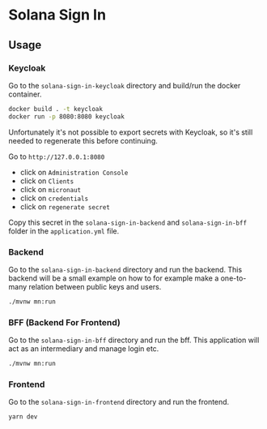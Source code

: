 # Solana Sign In

## Usage

### Keycloak

Go to the `solana-sign-in-keycloak` directory and build/run the docker container.

```sh
docker build . -t keycloak
docker run -p 8080:8080 keycloak
```

Unfortunately it's not possible to export secrets with Keycloak, so it's still needed to regenerate this before continuing.

Go to `http://127.0.0.1:8080` 
 - click on `Administration Console`
 - click on `Clients`
 - click on `micronaut`
 - click on `credentials`
 - click on `regenerate secret`

Copy this secret in the `solana-sign-in-backend` and `solana-sign-in-bff` folder in the `application.yml` file.

### Backend

Go to the `solana-sign-in-backend` directory and run the backend.
This backend will be a small example on how to for example make a one-to-many relation between public keys and users.

```sh
./mvnw mn:run
```

### BFF (Backend For Frontend)

Go to the `solana-sign-in-bff` directory and run the bff. This application will act as an intermediary and manage login etc.

```sh
./mvnw mn:run
```

### Frontend

Go to the `solana-sign-in-frontend` directory and run the frontend.

```sh
yarn dev
```
